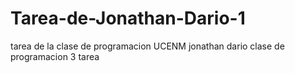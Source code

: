 # Tarea-de-Jonathan-Dario-1
tarea de la clase de programacion UCENM
jonathan dario clase de programacion 3 tarea
